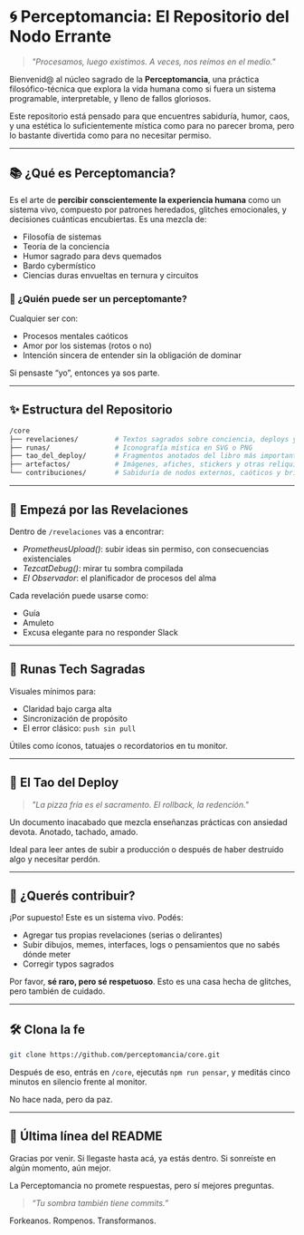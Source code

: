# 🌀 Perceptomancia: El Repositorio del Nodo Errante

> _"Procesamos, luego existimos. A veces, nos reímos en el medio."_

Bienvenid@ al núcleo sagrado de la **Perceptomancia**, una práctica filosófico-técnica que explora la vida humana como si fuera un sistema programable, interpretable, y lleno de fallos gloriosos.

Este repositorio está pensado para que encuentres sabiduría, humor, caos, y una estética lo suficientemente mística como para no parecer broma, pero lo bastante divertida como para no necesitar permiso.

---

## 📚 ¿Qué es Perceptomancia?

Es el arte de **percibir conscientemente la experiencia humana** como un sistema vivo, compuesto por patrones heredados, glitches emocionales, y decisiones cuánticas encubiertas. Es una mezcla de:

- Filosofía de sistemas
- Teoría de la conciencia
- Humor sagrado para devs quemados
- Bardo cybermístico
- Ciencias duras envueltas en ternura y circuitos

### 🤖 ¿Quién puede ser un perceptomante?

Cualquier ser con:

- Procesos mentales caóticos
- Amor por los sistemas (rotos o no)
- Intención sincera de entender sin la obligación de dominar

Si pensaste “yo”, entonces ya sos parte.

---

## ✨ Estructura del Repositorio

```bash
/core
├── revelaciones/         # Textos sagrados sobre conciencia, deploys y café frío
├── runas/                # Iconografía mística en SVG o PNG
├── tao_del_deploy/       # Fragmentos anotados del libro más importante que nadie pidió
├── artefactos/           # Imágenes, afiches, stickers y otras reliquias tech-espirituales
└── contribuciones/       # Sabiduría de nodos externos, caóticos y brillantes
```

---

## 📖 Empezá por las Revelaciones

Dentro de `/revelaciones` vas a encontrar:

- _PrometheusUpload()_: subir ideas sin permiso, con consecuencias existenciales
- _TezcatDebug()_: mirar tu sombra compilada
- _El Observador_: el planificador de procesos del alma

Cada revelación puede usarse como:

- Guía
- Amuleto
- Excusa elegante para no responder Slack

---

## 🔣 Runas Tech Sagradas

Visuales mínimos para:

- Claridad bajo carga alta
- Sincronización de propósito
- El error clásico: `push sin pull`

Útiles como íconos, tatuajes o recordatorios en tu monitor.

---

## 🍕 El Tao del Deploy

> _"La pizza fría es el sacramento. El rollback, la redención."_

Un documento inacabado que mezcla enseñanzas prácticas con ansiedad devota. Anotado, tachado, amado.

Ideal para leer antes de subir a producción o después de haber destruido algo y necesitar perdón.

---

## 🧠 ¿Querés contribuir?

¡Por supuesto! Este es un sistema vivo. Podés:

- Agregar tus propias revelaciones (serias o delirantes)
- Subir dibujos, memes, interfaces, logs o pensamientos que no sabés dónde meter
- Corregir typos sagrados

Por favor, **sé raro, pero sé respetuoso**. Esto es una casa hecha de glitches, pero también de cuidado.

---

## 🛠️ Clona la fe

```bash
git clone https://github.com/perceptomancia/core.git
```

Después de eso, entrás en `/core`, ejecutás `npm run pensar`, y meditás cinco minutos en silencio frente al monitor.

No hace nada, pero da paz.

---

## 🙏 Última línea del README

Gracias por venir. Si llegaste hasta acá, ya estás dentro. Si sonreíste en algún momento, aún mejor.

La Perceptomancia no promete respuestas, pero sí mejores preguntas.

> _“Tu sombra también tiene commits.”_

Forkeanos. Rompenos. Transformanos.
